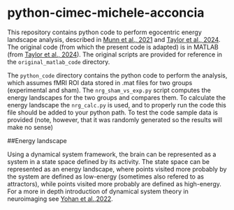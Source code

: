 python-cimec-michele-acconcia
======
This repository contains python code to perform egocentric energy landscape analysis, described in [Munn et al., 2021](https://www.nature.com/articles/s41467-021-26268-x) and [Taylor et al., 2024](https://www.sciencedirect.com/science/article/pii/S2211124724006879?via%3Dihub). The original code (from which the present code is adapted) is in MATLAB (from [Taylor et al., 2024](https://www.sciencedirect.com/science/article/pii/S2211124724006879?via%3Dihub)). The original scripts are provided for reference in the `original_matlab_code` directory.

The `python_code` directory contains the python code to perform the analysis, which assumes fMRI ROI data stored in .mat files for two groups (experimental and sham). The `nrg_sham_vs_exp.py` script computes the energy landscapes for the two groups and compares them. To calculate the energy landscape the `nrg_calc.py` is used, and to properly run the code this file should be added to your python path. To test the code sample data is provided (note, however, that it was randomly generated so the results will make no sense)

##Energy landscape

Using a dynamical system framework, the brain can be represented as a system in a state space defined by its activity. The state space can be represented as an energy landscape, where points visited more probably by the system are defined as low-energy (sometimes also refered to as attractors), while points visited more probably are defined as high-energy. For a more in depth introduction of dynamical system theory in neuroimaging see [Yohan et al.,2022](https://direct.mit.edu/netn/article/6/4/960/109066/It-s-about-time-Linking-dynamical-systems-with).

